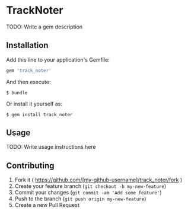 # TrackNoter

TODO: Write a gem description

## Installation

Add this line to your application's Gemfile:

```ruby
gem 'track_noter'
```

And then execute:

    $ bundle

Or install it yourself as:

    $ gem install track_noter

## Usage

TODO: Write usage instructions here

## Contributing

1. Fork it ( https://github.com/[my-github-username]/track_noter/fork )
2. Create your feature branch (`git checkout -b my-new-feature`)
3. Commit your changes (`git commit -am 'Add some feature'`)
4. Push to the branch (`git push origin my-new-feature`)
5. Create a new Pull Request
